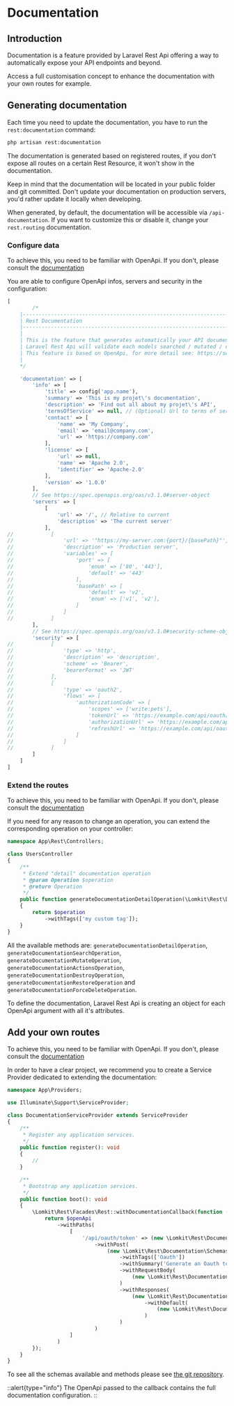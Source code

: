 # Documentation

## Introduction

Documentation is a feature provided by Laravel Rest Api offering a way to automatically expose your API endpoints and beyond.

Access a full customisation concept to enhance the documentation with your own routes for example.

## Generating documentation

Each time you need to update the documentation, you have to run the `rest:documentation` command:

```bash
php artisan rest:documentation
```

The documentation is generated based on registered routes, if you don't expose all routes on a certain Rest Resource, it won't show in the documentation.

Keep in mind that the documentation will be located in your public folder and git committed. Don't update your documentation on production servers, you'd rather update it locally when developing.

When generated, by default, the documentation will be accessible via `/api-documentation`. If you want to customize this or disable it, change your `rest.routing` documentation.

### Configure data

To achieve this, you need to be familiar with OpenApi. If you don't, please consult the [documentation](https://spec.openapis.org/oas/v3.1.0)

You are able to configure OpenApi infos, servers and security in the configuration:
```php
[
        /*
    |--------------------------------------------------------------------------
    | Rest Documentation
    |--------------------------------------------------------------------------
    |
    | This is the feature that generates automatically your API documentation for you.
    | Laravel Rest Api will validate each models searched / mutated / deleted to avoid leaks in your API.
    | This feature is based on OpenApi, for more detail see: https://swagger.io/specification/
    |
    */

    'documentation' => [
        'info' => [
            'title' => config('app.name'),
            'summary' => 'This is my projet\'s documentation',
            'description' => 'Find out all about my projet\'s API',
            'termsOfService' => null, // (Optional) Url to terms of services
            'contact' => [
                'name' => 'My Company',
                'email' => 'email@company.com',
                'url' => 'https://company.com'
            ],
            'license' => [
                'url' => null,
                'name' => 'Apache 2.0',
                'identifier' => 'Apache-2.0'
            ],
            'version' => '1.0.0'
        ],
        // See https://spec.openapis.org/oas/v3.1.0#server-object
        'servers' => [
            [
                'url' => '/', // Relative to current
                'description' => 'The current server'
            ],
//            [
//                'url' => '"https://my-server.com:{port}/{basePath}"',
//                'description' => 'Production server',
//                'variables' => [
//                    'port' => [
//                        'enum' => ['80', '443'],
//                        'default' => '443'
//                    ],
//                    'basePath' => [
//                        'default' => 'v2',
//                        'enum' => ['v1', 'v2'],
//                    ]
//                ]
//            ]
        ],
        // See https://spec.openapis.org/oas/v3.1.0#security-scheme-object
        'security' => [
//            [
//                'type' => 'http',
//                'description' => 'description',
//                'scheme' => 'Bearer',
//                'bearerFormat' => 'JWT'
//            ],
//            [
//                'type' => 'oauth2',
//                'flows' => [
//                    'authorizationCode' => [
//                        'scopes' => ['write:pets'],
//                        'tokenUrl' => 'https://example.com/api/oauth/token',
//                        'authorizationUrl' => 'https://example.com/api/oauth/dialog',
//                        'refreshUrl' => 'https://example.com/api/oauth/refresh',
//                    ]
//                ]
//            ]
        ]
    ]
]
```

### Extend the routes

To achieve this, you need to be familiar with OpenApi. If you don't, please consult the [documentation](https://spec.openapis.org/oas/v3.1.0)

If you need for any reason to change an operation, you can extend the corresponding operation on your controller:

```php
namespace App\Rest\Controllers;

class UsersController
{
    /**
     * Extend "detail" documentation operation
     * @param Operation $operation
     * @return Operation
     */
    public function generateDocumentationDetailOperation(\Lomkit\Rest\Documentation\Schemas\Operation $operation): Operation
    {
        return $operation
            ->withTags(['my custom tag']);
    }
}
```

All the available methods are: `generateDocumentationDetailOperation`, `generateDocumentationSearchOperation`, `generateDocumentationMutateOperation`, 
`generateDocumentationActionsOperation`, `generateDocumentationDestroyOperation`, `generateDocumentationRestoreOperation` and `generateDocumentationForceDeleteOperation`.

To define the documentation, Laravel Rest Api is creating an object for each OpenApi argument with all it's attributes.

## Add your own routes

To achieve this, you need to be familiar with OpenApi. If you don't, please consult the [documentation](https://spec.openapis.org/oas/v3.1.0)

In order to have a clear project, we recommend you to create a Service Provider dedicated to extending the documentation:

```php
namespace App\Providers;

use Illuminate\Support\ServiceProvider;

class DocumentationServiceProvider extends ServiceProvider
{
    /**
     * Register any application services.
     */
    public function register(): void
    {
        //
    }

    /**
     * Bootstrap any application services.
     */
    public function boot(): void
    {
        \Lomkit\Rest\Facades\Rest::withDocumentationCallback(function (\Lomkit\Rest\Documentation\Schemas\OpenApi $openApi) {
            return $openApi
                ->withPaths(
                    [
                        '/api/oauth/token' => (new \Lomkit\Rest\Documentation\Schemas\Path)
                            ->withPost(
                                (new \Lomkit\Rest\Documentation\Schemas\Operation)
                                    ->withTags(['Oauth'])
                                    ->withSummary('Generate an Oauth token')
                                    ->withRequestBody(
                                        (new \Lomkit\Rest\Documentation\Schemas\RequestBody)
                                    )
                                    ->withResponses(
                                        (new \Lomkit\Rest\Documentation\Schemas\Responses)
                                            ->withDefault(
                                                (new \Lomkit\Rest\Documentation\Schemas\Response)
                                            )
                                    )
                            )
                    ]
                )
        });
    }
}
```

To see all the schemas available and methods please see [the git repository](https://github.com/Lomkit/laravel-rest-api/tree/master/src/Documentation/Schemas).

::alert{type="info"}
The OpenApi passed to the callback contains the full documentation configuration.
::
